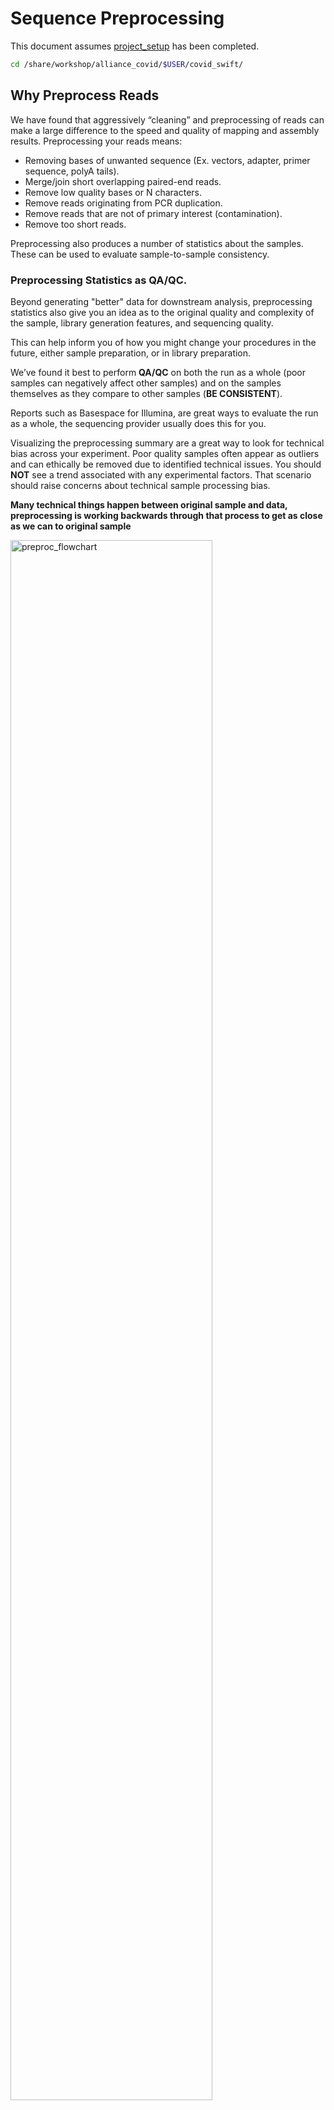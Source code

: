 # Sequence Preprocessing

This document assumes [project_setup](./project_setup.md) has been completed.

```bash
cd /share/workshop/alliance_covid/$USER/covid_swift/
```

## Why Preprocess Reads

We have found that aggressively “cleaning” and preprocessing of reads can make a large difference to the speed and quality of mapping and assembly results. Preprocessing your reads means:

  * Removing bases of unwanted sequence (Ex. vectors, adapter, primer sequence, polyA tails).
  * Merge/join short overlapping paired-end reads.
  * Remove low quality bases or N characters.
  * Remove reads originating from PCR duplication.
  * Remove reads that are not of primary interest (contamination).
  * Remove too short reads.

Preprocessing also produces a number of statistics about the samples. These can be used to evaluate sample-to-sample consistency.

### Preprocessing Statistics as QA/QC.

Beyond generating "better" data for downstream analysis, preprocessing statistics also give you an idea as to the original quality and complexity of the sample, library generation features, and sequencing quality.

This can help inform you of how you might change your procedures in the future, either sample preparation, or in library preparation.

We’ve found it best to perform __QA/QC__ on both the run as a whole (poor samples can negatively affect other samples) and on the samples themselves as they compare to other samples (**BE CONSISTENT**).

Reports such as Basespace for Illumina, are great ways to evaluate the run as a whole, the sequencing provider usually does this for you.

Visualizing the preprocessing summary are a great way to look for technical bias across your experiment. Poor quality samples often appear as outliers and can ethically be removed due to identified technical issues. You should **NOT** see a trend associated with any experimental factors. That scenario should raise concerns about technical sample processing bias.

**Many technical things happen between original sample and data, preprocessing is working backwards through that process to get as close as we can to original sample**

<img src="preproc_figures/preproc_flowchart.png" alt="preproc_flowchart" width="80%"/>

### Covid Amplicon Preprocessing Workflow

1. Raw data stats.
1. Overlapping paired end reads and remove any adapters (overhangs).
1. Identify and remove primer sequences.
1. Remove reads containing 'N' bases.
1. Filter any reads that are less then, or greater than, some length parameter.
1. Preprocessed stats

## HTStream Streamed Preprocessing of Sequence Data

HTStream is a suite of preprocessing applications for high throughput sequencing data (ex. Illumina). A fast C++ implementation, designed with discreet functionality that can be pipelined together using standard Unix piping.

Benefits Include:
  * No intermediate files, reducing storage footprint.
  * Reduced I/O, files are only read in and written out once to disk.
  * Handles both single end and paired end reads at the same time.
  * Applications process reads at the same time allowing for process parallelization.
  * Built on top of mature C++ Boost libraries to reduce bugs and memory leaks.
  * Designed following the philosophy of [Program Design in the UNIX Environment](https://onlinelibrary.wiley.com/doi/abs/10.1002/j.1538-7305.1984.tb00055.x).
  * Works with native Unix/Linux applications such as grep/sed/awk etc.
  * Can build a custom preprocessing pipeline to fit the specific expectation of the data.
  * A single JSON output per sample detailing the preprocessing statistics from each application.

HTStream achieves these benefits by using a tab delimited intermediate format that allows for streaming from application to application. This streaming creates some awesome efficiencies when preprocessing HTS data and makes it fully interoperable with other standard Linux tools.

### HTStream applications

HTStream includes the following applications:

hts_AdapterTrimmer: Identify and remove adapter sequences.
hts_CutTrim: Discreet 5' and/or 3' basepair trimming.
hts_LengthFilter: Remove reads outside of min and/or max length.
hts_NTrimmer: Extract the longest subsequence with no Ns.
hts_Overlapper: Overlap paired end reads, removing adapters when present.
hts_PolyATTrim: Identify and remove polyA/T sequence.
hts_Primers: Identify and optionally remove 5' and/or 3' primer sequence.
hts_QWindowTrim: 5' and/or 3' quality score base trimming using windows.
hts_SeqScreener: Identify and remove/keep/count contaminants (default phiX).
hts_Stats: Compute read stats.
hts_SuperDeduper: Identify and remove PCR duplicates.

The source code and pre-compiled binaries for Linux can be downloaded and installed [from the GitHub repository](https://github.com/s4hts/HTStream).

HTStream is also avaiable on [Bioconda](https://bioconda.github.io/), and there is even an image on [Docker Hub](https://hub.docker.com/r/dzs74/htstream).

HTStream was designed to be extensible. We continue to add new preprocessing routines and welcome contributions from collaborators.

If you encounter any bugs or have suggestions for improvement, please post them to [issues](https://github.com/s4hts/HTStream/issues).

# HTStream Setup for our Project

## Example, running HTStream

Let's run the first step of our HTStream preprocessing pipeline, which is always to gather basic stats on the read files. For now, we're only going to run one sample through the pipeline.

When building a new pipeline, it is almost always a good idea to use a small subset of the data in order to speed up development. A small sample of reads will take seconds to process and help you identify problems that may have only been apparent after hours of waiting for the full data set to process.

1. Let's start by first taking a small subsample of reads, so that our trial run through the pipeline goes really quickly.

    ```bash
    cd /share/workshop/alliance_covid/$USER/covid_swift/
    mkdir -p HTS_testing
    cd HTS_testing
    pwd
    ```

    * *Why run ```pwd``` here?*

    Then create a small dataset.

    ```bash
    zcat ../00-RawData/Clinical_Batch5_4-8-21/GSR-SWIFT-2021-04-08-FS25275372_S12_L001_R1_001.fastq.gz | head -400000 | gzip > GSR-SWIFT-2021-04-08-FS25275372.subset_R1.fastq.gz
    zcat ../00-RawData/Clinical_Batch5_4-8-21/GSR-SWIFT-2021-04-08-FS25275372_S12_L001_R2_001.fastq.gz | head -400000 | gzip > GSR-SWIFT-2021-04-08-FS25275372.subset_R2.fastq.gz
    ls
    ```

    So we ```zcat``` (uncompress and send to stdout), pipe ```|```  to ```head``` (param -400000) then pipe to ```gzip``` to recompress and name our files subset.

    * *How many reads are we going to analyze in our subset?*

1. Now we'll run our first preprocessing step ```hts_Stats```, we are going to use the version of HTStream installed in '/share/workshop/mca_htstream/bin/'.

    ```bash
    cd /share/workshop/alliance_covid/$USER/covid_swift/HTS_testing
    export PATH=/share/workshop/alliance_covid/software/HTStream/bin/:$PATH
    hts_Stats --help
    ```

    * *What version of hts_Stats is loaded?*


1. Now lets run ```hts_Stats``` and look at the output.

    ```bash
    hts_Stats -1 GSR-SWIFT-2021-04-08-FS25275372.subset_R1.fastq.gz \
              -2 GSR-SWIFT-2021-04-08-FS25275372.subset_R2.fastq.gz \
              -L GSR-SWIFT-2021-04-08-FS25275372.stats.json > out.tab
    ```

    * *What happens if you run hts_Stats without piping output to out.tab?*

    * *Can you think of a way to view the output from hts_Stats in less without creating out.tab?*

    By default, all HTS apps output tab formatted files to the stdout.

    Take a look at the output (remember ```q``` quits):
    ```bash
    less out.tab
    ```

    The output was difficult to understand, lets try without line wrapping (note that you can also type ```-S``` from within ```less``` if you forget). Scroll with the arrow keys, left, right, up, and down.
    ```bash
    less -S out.tab
    ```

    And delete out.tab since we are done with it:
    ```bash
    rm out.tab
    ```

    Remember how this output looks, we will revisit it later.

1. Now lets change the command slightly.
    ```bash
    hts_Stats -1 GSR-SWIFT-2021-04-08-FS25275372.subset_R1.fastq.gz \
              -2 GSR-SWIFT-2021-04-08-FS25275372.subset_R2.fastq.gz \
              -L GSR-SWIFT-2021-04-08-FS25275372.stats.json -f GSR-SWIFT-2021-04-08-FS25275372.stats
    ```

    * *What parameters did we use, what do they do?*

    Lets take a look at the output of stats

    ```bash
    ls -lah
    ```

    <div class="output">msettles@tadpole:/share/workshop/alliance_covid/msettles/covid_swift/HTS_testing$     ls -lah
    total 34M
    drwxrwsr-x 2 msettles workshop    7 Aug  9 21:08 .
    drwxrwsr-x 4 msettles workshop    5 Aug  9 20:56 ..
    -rw-rw-r-- 1 msettles workshop  71K Aug  9 21:08 GSR-SWIFT-2021-04-08-FS25275372.stats.json
    -rw-rw-r-- 1 msettles workshop 8.0M Aug  9 21:08 GSR-SWIFT-2021-04-08-FS25275372.stats_R1.fastq.gz
    -rw-rw-r-- 1 msettles workshop 8.5M Aug  9 21:08 GSR-SWIFT-2021-04-08-FS25275372.stats_R2.fastq.gz
    -rw-rw-r-- 1 msettles workshop 8.0M Aug  9 21:02 GSR-SWIFT-2021-04-08-FS25275372.subset_R1.fastq.gz
    -rw-rw-r-- 1 msettles workshop 8.5M Aug  9 21:02 GSR-SWIFT-2021-04-08-FS25275372.subset_R2.fastq.gz
    </div>

    * *Which files were generated from hts\_Stats?*

1. Lets look at the file GSR-SWIFT-2021-04-08-FS25275372.stats\.json*

    ```bash
    cat GSR-SWIFT-2021-04-08-FS25275372.stats.json
    ```

    The logs generated by htstream are in [JSON](https://en.wikipedia.org/wiki/JSON) format, like a database format but meant to be readable.


## Next lets screen out PhiX, the Illumina control

1. First, view the help documentation for hts_SeqScreener

    ```bash
    cd /share/workshop/alliance_covid/$USER/covid_swift/HTS_testing
    hts_SeqScreener -h
    ```

    * *What parameters are needed to:
        1. provide a reference to hts_SeqScreener and
        2. count, and not screen occurrences?*

1. Run HTStream on the small test set.

    ```bash
    hts_SeqScreener -1 GSR-SWIFT-2021-04-08-FS25275372.subset_R1.fastq.gz \
                    -2 GSR-SWIFT-2021-04-08-FS25275372.subset_R2.fastq.gz \
                    -r -L GSR-SWIFT-2021-04-08-FS25275372.phix.json -f GSR-SWIFT-2021-04-08-FS25275372.phix
    ```

    * *Which files were generated from hts\_SeqScreener?*

    * *Lets look at the file GSR-SWIFT-2021-04-08-FS25275372.phix.json?*

    * *What do you notice about the GSR-SWIFT-2021-04-08-FS25275372.phix.json?*

    * *How many reads were identified as phix?*

### Stream multiple applications together.

The power of HTStream is the ability to stream reads through multiple programs using pipes. By streaming reads through programs, processing will be much quicker because each read is read in only once and written out only once. This approach also uses significantly less storage as there are no intermediate files. HTStream can do this by streaming a tab-delimited format called tab6.

Single end reads are 3 columns:

`read1id  read1seq  read1qual`

Paired end reads are 6 columns:

`read1id  read1seq  read1qual  read2id  read2seq  read2qual`

1. So lets first run hts_Stats and then hts_SeqScreener in a streamed fashion.

    ```bash
    cd /share/workshop/alliance_covid/$USER/covid_swift/HTS_testing

    hts_Stats -1 GSR-SWIFT-2021-04-08-FS25275372.subset_R1.fastq.gz \
              -2 GSR-SWIFT-2021-04-08-FS25275372.subset_R2.fastq.gz \
              -L GSR-SWIFT-2021-04-08-FS25275372.streamed.json |
    hts_SeqScreener -A GSR-SWIFT-2021-04-08-FS25275372.streamed.json \
              -f GSR-SWIFT-2021-04-08-FS25275372.streamed
    ```

    Note the pipe, ```|```, between the two applications!

    **Questions**
    * *What new parameters did we use here?*

    * *What parameter is SeqScreener using that specifies how reads are input?*

    * *Lets look at the file GSR-SWIFT-2021-04-08-FS25275372.streamed.json?*


    ```bash
    zless -S GSR-SWIFT-2021-04-08-FS25275372.streamed.json
    ```

## A Covid Amplicon preprocessing pipeline

1. hts_Stats: get stats on *input* raw reads
1. hts_Overlapper: overlap, identify and remove adapter sequence
1. hts_Primers: Identify and remove primer sequences
1. hts_NTrimmer: trim to remove any remaining N characters
1. hts_LengthFilter: use to remove all reads < 50bp
1. hts_Stats: get stats on *output* cleaned reads

### Adapter trimming by overlapping reads.

Consider the three scenarios below

**Insert size > length of the number of cycles**

<img src="preproc_figures/overlap_pairs.png" alt="overlap_pairs" width="80%"/>

hts_AdapterTrimmer product: original pairs

hts_Overlapper product: original pairs

**Insert size < length of the number of cycles (10bp min)**

<img src="preproc_figures/overlap_single.png" alt="overlap_single" width="80%"/>

hts_AdapterTrimmer product: original pairs

hts_Overlapper product: extended, single

**Insert size < length of the read length**

<img src="preproc_figures/overlap_adapter.png" alt="overlap_adapter" width="80%"/>

hts_AdapterTrimmer product: adapter trimmed, pairs

hts_Overlapper product: adapter trimmed, single

Both hts_AdapterTrimmer and hts_Overlapper employ this principle to identify and remove adapters for paired-end reads. For paired-end reads the difference between the two are the output, as overlapper produces single-end reads when the pairs overlap and adapter trimmer keeps the paired end format. For single-end reads, adapter trimmer identifies and removes adapters by looking for the adapter sequence, where overlapper just ignores single-end reads (nothing to overlap).

### Primer identification and removal

Primers are **not** part of the sample genome, are artifical, and should therefor be removed. Further, looking for and identifying the primers on both the 5' and 3' ends validates the read was indeed produced by PCR (i.e. its not contaminant, or PhiX). hts_Primers, compares the beginning (primer region) of each read to all possible primers given and returns the best match < specified maximimum *Levenshtein* distance (mismatches, insertion, deletions) + final n basepair exact match.

The final exact matches are used to produce a hard cut between the primer and the interior sequences (a hard edge).

Further, hts_Primers allows for the detection of phase-shifted primers and the flip.


### Now lets see if we can find evidence of Illumina sequencing adapters in our subset.
Remember that Illumina reads must have P5 and P7 adapters and generally look like this (in R1 orientation):

P5---Read1primer---INSERT---IndexReadprimer--index--P7(rc)

This sequence is P7(rc): ATCTCGTATGCCGTCTTCTGCTTG. It should be at the end of any R1 that contains a full-length adapter sequence.

```bash
cd /share/workshop/alliance_covid/$USER/covid_swift/HTS_testing
zcat GSR-SWIFT-2021-04-08-FS25275372.subset_R1.fastq.gz | grep TCTCGTATGCCGTCTTCTGCTTG
```

* *What did you find?*
* *Do you remember how to count the number of instances?*
* *Roughly, what percentage of this data has adapters?*


### Lets put it all together

#### First lets copy the genome and primers over.

```bash
cd /share/workshop/alliance_covid/$USER/covid_swift/HTS_testing
cp -r /share/workshop/alliance_covid/rawdata/resources ../.
ls ../resources
```

* *How many files are there?*
* *`cat` or `less` the files to view their contents?*
* *how may 5' adapters are there? How many 3' adapters*

#### Then run the 'whole' pipeline

```bash
hts_Stats \
  --notes 'initial stats' \
  --stats-file GSR-SWIFT-2021-04-08-FS25275372.preprocessed.json \
  -1 GSR-SWIFT-2021-04-08-FS25275372.subset_R1.fastq.gz \
  -2 GSR-SWIFT-2021-04-08-FS25275372.subset_R2.fastq.gz | \
hts_Overlapper \
  --notes 'overlap and trim adapters' \
  --append-stats-file GSR-SWIFT-2021-04-08-FS25275372.preprocessed.json | \
hts_Primers \
  --notes 'identify and trip adapters' \
  --append-stats-file GSR-SWIFT-2021-04-08-FS25275372.preprocessed.json \
  --min_primer_matches 2 \
  --primers_5p ../resources/primer5p.fa \
  --primers_3p ../resources/primer3p.fa \
  --flip | \
hts_NTrimmer \
  --notes 'remove any reads with  N characters' \
  --append-stats-file GSR-SWIFT-2021-04-08-FS25275372.preprocessed.json \
  --exclude | \
hts_LengthFilter \
  --notes 'remove reads < 50bp' \
  --append-stats-file GSR-SWIFT-2021-04-08-FS25275372.preprocessed.json \
  --no-orphans \
  --min-length 50 | \
hts_Stats \
  --notes 'final stats' \
  --force \
  --append-stats-file GSR-SWIFT-2021-04-08-FS25275372.preprocessed.json \
  --fastq-output GSR-SWIFT-2021-04-08-FS25275372.preprocessed
```

Note the patterns:
* In the first routine we use -1 and -2 to specify the original reads.
* In the final routine -f fastq prefix to write out new preprocessed reads.
* For the log, we specify -L in the first app to write out to a new log, and then use -A for the second routine onward to append log output, generating a single log file at the end.
* All other parameters are algorithm specific, can review using --help

**Questions**
* *Review the final json output, how many reads do we have left?*

* *Confirm that number by counting the number of reads in the final output files.*

* *How many adapters did we detect, cut off?*

* *How many reads did we identify with Primers?*

* *Anything else interesting?*

**Adapters?**

```bash
cd /share/workshop/alliance_covid/$USER/covid_swift/HTS_testing
zcat GSR-SWIFT-2021-04-08-FS25275372.preprocessed_R1.fastq.gz | grep TCTCGTATGCCGTCTTCTGCTTG
```

## Run HTStream on the Covid Samples.

We can now run the preprocessing routine across all samples on the real data using a SLURM script, [hts_preproc.slurm](../../software_scripts/scripts/hts_preproc.slurm), that we should take a look at now.

```bash
cd /share/workshop/alliance_covid/$USER/covid_swift/  # We'll run this from the main directory
wget https://raw.githubusercontent.com/ucdavis-bioinformatics-training/2021-Alliance-Makerere_Covid/master/software_scripts/scripts/hts_preproc.slurm -O hts_preproc.slurm
less hts_preproc.slurm
```

When you are done, type "q" to exit.

<pre class="prettyprint"><code class="language-sh" style="background-color:333333">#!/bin/bash

#SBATCH --job-name=htstream # Job name
#SBATCH --nodes=1
#SBATCH --ntasks=3
#SBATCH --time=1-0
#SBATCH --mem=500 # Memory pool for all cores (see also --mem-per-cpu)
#SBATCH --partition=production # cluster partition
#SBATCH --account=workshop # cluster account to use for the job
#SBATCH --reservation=workshop # cluster account reservation
#SBATCH --array=1-24
#SBATCH --output=slurmout/htstream-%A_%a.out # File to which STDOUT will be written
#SBATCH --error=slurmout/htstream-%A_%a.err # File to which STDERR will be written
#SBATCH --mail-type=ALL
#SBATCH --mail-user=your_email@whereever.com

start=`date +%s`
echo $HOSTNAME
echo "My SLURM_ARRAY_TASK_ID: " $SLURM_ARRAY_TASK_ID

sample=`sed "${SLURM_ARRAY_TASK_ID}q;d" $1`

outpath="01-HTS_Preproc_Amplicon"
dname=`dirname "$sample"`
[[ -d ${outpath}/${dname} ]] || mkdir -p ${outpath}/${dname}

echo "SAMPLE: ${sample}"

export PATH=/share/workshop/alliance_covid/software/HTStream/bin:$PATH

call="hts_Stats \
      	--notes 'initial stats' \
      	--stats-file ${outpath}/${sample}.json \
      	-1 00-RawData/${sample}_*R1*.fastq.gz \
      	-2 00-RawData/${sample}_*R2*.fastq.gz | \
      hts_Overlapper \
      	--notes 'overlap and trim adapters' \
      	--append-stats-file ${outpath}/${sample}.json | \
      hts_Primers \
      	--notes 'identify and trip adapters' \
      	--append-stats-file ${outpath}/${sample}.json \
      	--min_primer_matches 2 \
      	--primers_5p resources/primer5p.fa \
      	--primers_3p resources/primer3p.fa \
      	--flip | \
      hts_NTrimmer \
      	--notes 'remove any reads with  N characters' \
      	--append-stats-file ${outpath}/${sample}.json \
      	--exclude | \
      hts_LengthFilter \
      	--notes 'remove reads < 50bp' \
      	--append-stats-file ${outpath}/${sample}.json \
      	--no-orphans \
      	--min-length 50 | \
      hts_Stats \
      	--notes 'final stats' \
      	--force \
      	--append-stats-file ${outpath}/${sample}.json \
      	--fastq-output ${outpath}/${sample}"

echo $call
eval $call

end=`date +%s`
runtime=$((end-start))
echo $runtime
</code></pre>

Double check to make sure that slurmout and 01-HTS_Preproc directories have been created for output, then after looking at the script, let's run it.

```bash
cd /share/workshop/alliance_covid/$USER/covid_swift/
mkdir -p slurmout  # -p tells mkdir not to complain if the directory already exists
mkdir -p 01-HTS_Preproc_Amplicon
### Did you make a sample sheet? If not copy mine
cp /share/workshop/alliance_covid/rawdata/swift_samples.B5.txt .
```

#### moment of truth!
If you'd first like to edit the slurm script to include your email, do so now.

```bash
sbatch hts_preproc.slurm swift_samples.B5.txt
```

We can watch the progress of our task array using the 'squeue' command. Takes a couple minutes to process each sample.

```bash
squeue -u $USER  # use your username
```

## Quality Assurance - Preprocessing statistics as QA/QC.

Beyond generating "better" data for downstream analysis, cleaning statistics also give you an idea as to the original quality and complexity of the sample, library generation, and sequencing quality.

This can help inform you of how you might change your protocol/procedures in the future, either sample preparation, or in library preparation.

I’ve found it best to perform QA/QC on both the run as a whole (poor samples can affect other samples) and on the samples themselves as they compare to other samples **(BE CONSISTENT!)**.

Reports such as Basespace for Illumina, are great ways to evaluate the run as a whole, the sequencing provider usually does this for you. Plots of the preprocessing summary are a great way to look for technical bias across your experiment. Poor quality samples often appear as outliers and can ethically be removed due to identified technical issues.

1. Let's make sure that all jobs completed successfully.

    Lets first check all the "htstream_%\*.out" and "htstream_%\*.err" files:

    ```bash
    cd /share/workshop/alliance_covid/$USER/covid_swift/
    cat slurmout/htstream-*.out
    ```

    Look through the output and make sure you don't see any errors. Now do the same for the err files:

    ```bash
    cat slurmout/htstream-*.err
    ```

    Also, check the output files. First check the number of forward and reverse output files (should be 8 each):

    ```bash
    cd 01-HTS_Preproc_Amplicon
    ls */*R1* | wc -l
    ls */*R2* | wc -l
    ```

    Check the sizes of the files as well. Make sure there are no zero or near-zero size files and also make sure that the size of the files are in the same ballpark as each other:

    ```bash
    ls -lh *
    ```
<!--
    **IF** for some reason it didn't finish, is corrupted or you missed the session, please let one of us know and we will help, and you can copy over a completed copy

    ```bash
    #cp -r /share/workshop/alliance_covid/msettles/HTS_testing /share/workshop/alliance_covid/$USER/covid_swift/.
    #cp -r /share/workshop/alliance_covid/msettles/01-HTS_Preproc /share/workshop/alliance_covid/$USER/covid_swift/.
    ```
 -->
1. Let's take a look at the differences in adapter content between the input and output files. First look at the input file:

    ```bash
    cd /share/workshop/alliance_covid/$USER/covid_swift/
    zless 00-RawData/Clinical_Batch5_4-8-21/GSR-SWIFT-2021-04-08-FS25275372_S12_L001_R1_001.fastq.gz
    ```

    Let's search for the adapter sequence. Type '/' (a forward slash), and then type **AGATCGGAAGAGCACACGTCTGAACTCCAGTCAC** (the first part of the forward adapter). Press Enter. This will search for the sequence in the file and highlight each time it is found. You can now type "n" to cycle through the places where it is found. When you are done, type "q" to exit. Alternatively, you can use zcat and grep like we did earlier.

    Now look at the output file:

    ```bash
    zless 01-HTS_Preproc_Amplicon/Clinical_Batch5_4-8-21/GSR-SWIFT-2021-04-08-FS25275372_R1.fastq.gz
    ```

    If you scroll through the data (using the spacebar), you will see that some of the sequences have been trimmed. Now, try searching for **AGATCGGAAGAGCACACGTCTGAACTCCAGTCAC** again. You shouldn't find it (adapters were trimmed remember), but rarely is anything perfect. You may need to use Control-C to get out of the search and then "q" to exit the 'less' screen.

    Lets grep for the sequence and count occurrences

    ```bash
    zcat  00-RawData/Clinical_Batch5_4-8-21/GSR-SWIFT-2021-04-08-FS25275372_S12_L001_R1_001.fastq.gz | grep  AGATCGGAAGAGCACACGTCTGAACTCCAGTCAC | wc -l
    zcat  01-HTS_Preproc_Amplicon/Clinical_Batch5_4-8-21/GSR-SWIFT-2021-04-08-FS25275372_R1.fastq.gz | grep  AGATCGGAAGAGCACACGTCTGAACTCCAGTCAC | wc -l
    ```

    * *What is the reduction in adapters found?*

1. MultiQC QA/QC Summary of the json files.

Finally lets use [MultiQC](https://multiqc.info/) to generate a summary of our output. Currently MultiQC support for HTStream is in development by Bradley Jenner, and has not been included in the official MultiQC package. If you'd like to try it on your own data, you can find a copy here [https://github.com/s4hts/MultiQC](https://github.com/s4hts/MultiQC).

For now lets just do the smaller test dataset.
```bash
## Run multiqc to collect statistics and create a report:
cd /share/workshop/alliance_covid/$USER/covid_swift/
module load multiqc/htstream.dev0
multiqc -i mca-cleaning -o mca-htstream-report ./HTS_testing
```

Transfer mca-cleaning_multiqc_report.html to your computer and open it in a web browser.

Or in case of emergency, download this copy: [mca-cleaning_multiqc_report.html](mca-cleaning_multiqc_report.html)


### Another dataset

The second dataset Batch019A needs a samplesheet and edits to the slurm script. Specifically the number of samples is different. Go ahead and make these modifications and run the script.
